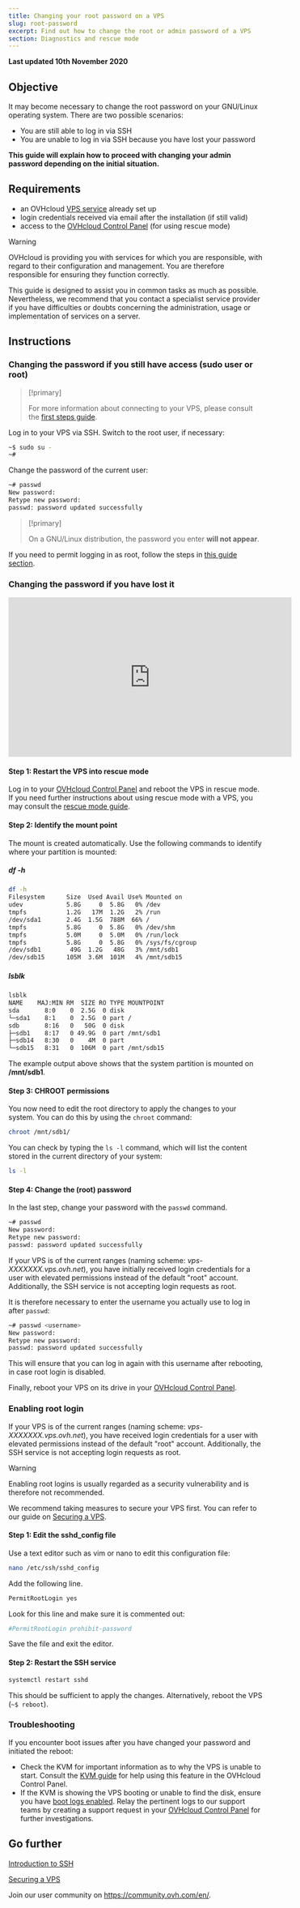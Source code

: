 ```yaml
---
title: Changing your root password on a VPS
slug: root-password
excerpt: Find out how to change the root or admin password of a VPS
section: Diagnostics and rescue mode
---
```


**Last updated 10th November 2020**

## Objective

It may become necessary to change the root password on your GNU/Linux operating system. There are two possible scenarios:

- You are still able to log in via SSH
- You are unable to log in via SSH because you have lost your password

**This guide will explain how to proceed with changing your admin password depending on the initial situation.**

## Requirements

- an OVHcloud [VPS service](https://www.ovhcloud.com/en-sg/vps/) already set up
- login credentials received via email after the installation (if still valid)
- access to the [OVHcloud Control Panel](https://ca.ovh.com/auth/?action=gotomanager&from=https://www.ovh.com/sg/&ovhSubsidiary=sg) (for using rescue mode)

> [!warning]
>OVHcloud is providing you with services for which you are responsible, with regard to their configuration and management. You are therefore responsible for ensuring they function correctly.
>
>This guide is designed to assist you in common tasks as much as possible. Nevertheless, we recommend that you contact a specialist service provider if you have difficulties or doubts concerning the administration, usage or implementation of services on a server.
>

## Instructions

### Changing the password if you still have access (sudo user or root)

> [!primary]
>
> For more information about connecting to your VPS, please consult the [first steps guide](../getting-started-vps).
>

Log in to your VPS via SSH. Switch to the root user, if necessary:

```sh
~$ sudo su -
~#
```

Change the password of the current user:

```sh
~# passwd
New password:
Retype new password:
passwd: password updated successfully
```

> [!primary]
>
> On a GNU/Linux distribution, the password you enter **will not appear**.
>

If you need to permit logging in as root, follow the steps in [this guide section](./#enabling-root-login_1).

### Changing the password if you have lost it

<iframe width="560" height="315" src="https://www.youtube.com/embed/ua1qoTMq35g?rel=0" frameborder="0" allow="autoplay; encrypted-media" allowfullscreen></iframe>

#### Step 1: Restart the VPS into rescue mode

Log in to your [OVHcloud Control Panel](https://ca.ovh.com/auth/?action=gotomanager&from=https://www.ovh.com/sg/&ovhSubsidiary=sg) and reboot the VPS in rescue mode. If you need further instructions about using rescue mode with a VPS, you may consult the [rescue mode guide](../rescue/).

#### Step 2: Identify the mount point

The mount is created automatically. Use the following commands to identify where your partition is mounted:

##### **df -h**

```sh
df -h
Filesystem      Size  Used Avail Use% Mounted on
udev            5.8G     0  5.8G   0% /dev
tmpfs           1.2G   17M  1.2G   2% /run
/dev/sda1       2.4G  1.5G  788M  66% /
tmpfs           5.8G     0  5.8G   0% /dev/shm
tmpfs           5.0M     0  5.0M   0% /run/lock
tmpfs           5.8G     0  5.8G   0% /sys/fs/cgroup
/dev/sdb1        49G  1.2G   48G   3% /mnt/sdb1
/dev/sdb15      105M  3.6M  101M   4% /mnt/sdb15
```

##### **lsblk**

```sh
lsblk
NAME    MAJ:MIN RM  SIZE RO TYPE MOUNTPOINT
sda       8:0    0  2.5G  0 disk
└─sda1    8:1    0  2.5G  0 part /
sdb       8:16   0   50G  0 disk
├─sdb1    8:17   0 49.9G  0 part /mnt/sdb1
├─sdb14   8:30   0    4M  0 part
└─sdb15   8:31   0  106M  0 part /mnt/sdb15
```

The example output above shows that the system partition is mounted on **/mnt/sdb1**.

#### Step 3: CHROOT permissions

You now need to edit the root directory to apply the changes to your system. You can do this by using the `chroot` command:

```sh
chroot /mnt/sdb1/
```

You can check by typing the `ls -l` command, which will list the content stored in the current directory of your system:

```sh
ls -l
```

#### Step 4: Change the (root) password

In the last step, change your password with the `passwd` command.

```sh
~# passwd
New password:
Retype new password:
passwd: password updated successfully
```

If your VPS is of the current ranges (naming scheme: *vps-XXXXXXX.vps.ovh.net*), you have initially received login credentials for a user with elevated permissions instead of the default "root" account. Additionally, the SSH service is not accepting login requests as root.

It is therefore necessary to enter the username you actually use to log in after `passwd`:

```sh
~# passwd <username>
New password:
Retype new password:
passwd: password updated successfully
```

This will ensure that you can log in again with this username after rebooting, in case root login is disabled.

Finally, reboot your VPS on its drive in your [OVHcloud Control Panel](https://ca.ovh.com/auth/?action=gotomanager&from=https://www.ovh.com/sg/&ovhSubsidiary=sg).


### Enabling root login

If your VPS is of the current ranges (naming scheme: *vps-XXXXXXX.vps.ovh.net*), you have received login credentials for a user with elevated permissions instead of the default "root" account. Additionally, the SSH service is not accepting login requests as root.

> [!warning]
>
> Enabling root logins is usually regarded as a security vulnerability and is therefore not recommended.
>
> We recommend taking measures to secure your VPS first. You can refer to our guide on [Securing a VPS](../tips-for-securing-a-vps/).
>

#### Step 1: Edit the sshd_config file

Use a text editor such as vim or nano to edit this configuration file:

```sh
nano /etc/ssh/sshd_config
```

Add the following line.

```sh
PermitRootLogin yes
```

Look for this line and make sure it is commented out:

```sh
#PermitRootLogin prohibit-password
```

Save the file and exit the editor.

#### Step 2: Restart the SSH service

```sh
systemctl restart sshd
```

This should be sufficient to apply the changes. Alternatively, reboot the VPS (```~$ reboot```).

### Troubleshooting

If you encounter boot issues after you have changed your password and initiated the reboot:

- Check the KVM for important information as to why the VPS is unable to start. Consult the [KVM guide](../use-kvm-for-vps/) for help using this feature in the OVHcloud Control Panel.
- If the KVM is showing the VPS booting or unable to find the disk, ensure you have [boot logs enabled](../use-kvm-for-vps/). Relay the pertinent logs to our support teams by creating a support request in your [OVHcloud Control Panel](https://ca.ovh.com/auth/?action=gotomanager&from=https://www.ovh.com/sg/&ovhSubsidiary=sg) for further investigations.

## Go further

[Introduction to SSH](../../dedicated/ssh-introduction/)

[Securing a VPS](../tips-for-securing-a-vps/)

Join our user community on <https://community.ovh.com/en/>.